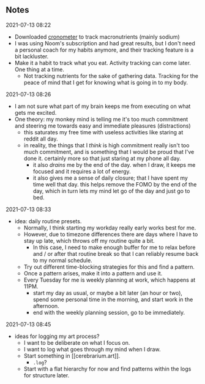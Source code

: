 
## Notes
2021-07-13 08:22
- Downloaded [cronometer](https://cronometer.com/) to track macronutrients (mainly sodium)
- I was using Noom's subscription and had great results, but I don't need a personal coach for my habits anymore, and their tracking feature is a bit lackluster.
- Make it a habit to track what you eat. Activity tracking can come later. One thing at a time.
  - Not tracking nutrients for the sake of gathering data. Tracking for the peace of mind that I get for knowing what is going in to my body.

2021-07-13 08:26
- I am not sure what part of my brain keeps me from executing on what gets me excited.
- One theory: my monkey mind is telling me it's too much commitment and steering me towards easy and immediate pleasures (distractions)
  - this saturates my free time with useless activities like staring at reddit all day.
  - in reality, the things that I _think_ is high commitment really isn't too much commitment, and is something that I would be proud that I've done it. certainly more so that just staring at my phone all day.
    - it also _drains_ me by the end of the day. when I draw, it keeps me focused and it requires a lot of energy.
    - it also gives me a sense of daily closure; that I have spent my time well that day. this helps remove the FOMO by the end of the day, which in turn lets my mind let go of the day and just go to bed.

2021-07-13 08:33
- idea: daily routine presets.
  - Normally, I think starting my workday really early works best for me.
  - However, due to timezone differences there are days where I have to stay up late, which throws off my routine quite a bit.
    - In this case, I need to make enough buffer for me to relax before and / or after that routine break so that I can reliably resume back to my normal schedule.
  - Try out different time-blocking strategies for this and find a pattern.
  - Once a pattern arises, make it into a pattern and use it.
  - Every Tuesday for me is weekly planning at work, which happens at 11PM.
    - start my day as usual, or maybe a bit later (an hour or two), spend some personal time in the morning, and start work in the afternoon.
    - end with the weekly planning session, go to be immediately.

2021-07-13 08:45
- ideas for logging my art process?
  - I want to be deliberate on what I focus on.
  - I want to log what goes through my mind when I draw.
  - Start something in [[cerebrarium.art]].
    - `.log`?
  - Start with a flat hierarchy for now and find patterns within the logs for structure later.
